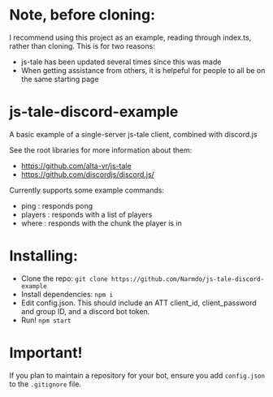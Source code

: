 # Note, before cloning:
I recommend using this project as an example, reading through index.ts, rather than cloning.
This is for two reasons:
- js-tale has been updated several times since this was made
- When getting assistance from others, it is helpeful for people to all be on the same starting page

# js-tale-discord-example

A basic example of a single-server js-tale client, combined with discord.js

See the root libraries for more information about them:
- https://github.com/alta-vr/js-tale
- https://github.com/discordjs/discord.js/

Currently supports some example commands:
- ping : responds pong
- players : responds with a list of players
- where <player> : responds with the chunk the player is in 

# Installing:
- Clone the repo: `git clone https://github.com/Narmdo/js-tale-discord-example`
- Install dependencies: `npm i`
- Edit config.json. This should include an ATT client_id, client_password and group ID, and a discord bot token.
- Run! `npm start` 

# Important!
If you plan to maintain a repository for your bot, ensure you add `config.json` to the `.gitignore` file.
